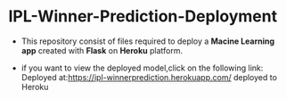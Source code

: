 # IPL-Winner-Prediction-Deployment
 
* This repository consist of files required to deploy a **Macine Learning app** created with **Flask** on **Heroku** platform.          

* if you want to view the deployed model,click on the following link:      
     Deployed at:https://ipl-winnerprediction.herokuapp.com/ deployed to Heroku     
     
